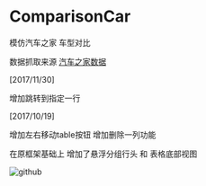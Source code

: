 # ComparisonCar
模仿汽车之家 车型对比

数据抓取来源 [汽车之家数据](http://car.m.autohome.com.cn/ashx/car/GetModelConfig.ashx?ids=25379,25381,25390,25382)<br />

[2017/11/30]

增加跳转到指定一行

[2017/10/19]

增加左右移动table按钮  增加删除一列功能

在原框架基础上  增加了悬浮分组行头 和 表格底部视图


![github](https://github.com/FangWW/ComparisonCar/blob/master/ezgif.com-resize.gif?raw=true "github")
